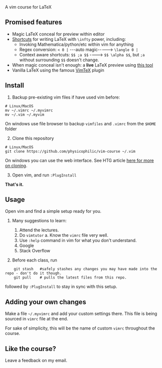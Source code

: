 
A vim course for LaTeX

## Promised features

- Magic LaTeX conceal for preview within editor 
- [Shortcuts](https://github.com/SirVer/ultisnips) for writing LaTeX with `\infty` power, including:
    * Invoking Mathematica/python/etc within vim for anything
    * Regex conversion: `< 0 |` ---auto magic-----> `\langle 0 |` 
    * Context aware shortcuts: `$$ ;a $$` ----> `$$ \alpha $$`, but `;a` without surrounding `$$` doesn't change. 
- When magic conceal isn't enough: a **live** LaTeX preview using [this tool](https://github.com/iamcco/markdown-preview.nvim)
- Vanilla LaTeX using the famous [VimTeX](https://github.com/lervag/vimtex) plugin


## Install

1. Backup pre-existing vim files if have used vim before:

```
# Linux/MacOS
mv ~/.vimrc ~/.myvimrc
mv ~/.vim ~/.myvim
```

On windows use file browser to backup `vimfiles` and `.vimrc` from the `$HOME` folder


2. Clone this repository

```
# Linux/MacOS
git clone https://github.com/physicophilic/vim-course ~/.vim
```
On windows you can use the web interface.  See HTG article [here for more on cloning](https://www.howtogeek.com/451360/how-to-clone-a-github-repository/).

3. Open vim, and run `:PlugInstall` 

**That's it.**

## Usage

Open vim and find a simple setup ready for you.

1. Many suggestions to learn: 

    1. Attend the lectures.
    2. Do `vimtutor`
        a. Know the `vimrc` file very well.
    3. Use `:help` command in vim for what you don't understand.
    4. Google
    5. Stack Overflow


1. Before each class, run 
```
    git stash   #safely stashes any changes you may have made into the repo - don't do it though.
    git pull    # pulls the latest files from this repo.
```
followed by `:PlugInstall` to stay in sync with this setup.



## Adding your own changes

Make a file `~/.myvimrc` and add your custom settings there. 
This file is being sourced in `vimrc` file at the end.

For sake of simplicity, this will be the name of custom `vimrc` throughout the course.



## Like the course?

Leave a feedback on my email.

